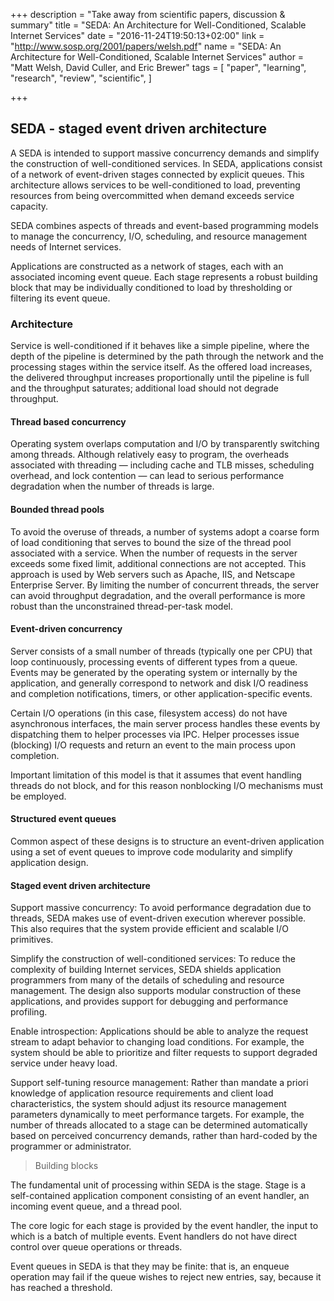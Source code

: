 +++
description = "Take away from scientific papers, discussion & summary"
title = "SEDA: An Architecture for Well-Conditioned, Scalable Internet Services"
date = "2016-11-24T19:50:13+02:00"
link = "http://www.sosp.org/2001/papers/welsh.pdf"
name = "SEDA: An Architecture for Well-Conditioned, Scalable Internet Services"
author = "Matt Welsh, David Culler, and Eric Brewer"
tags = [
  "paper",
  "learning",
  "research",
  "review",
  "scientific",
]

+++

## SEDA - staged event driven architecture

A SEDA is intended to support massive concurrency demands and simplify the construction of well-conditioned services. 
In SEDA, applications consist of a network of event-driven stages connected by explicit queues. 
This architecture allows services to be well-conditioned to load, preventing resources from being overcommitted when demand exceeds service capacity.

SEDA combines aspects of threads and event-based programming models to manage the concurrency, I/O, scheduling, and resource management needs of Internet services.

Applications are constructed as a network of stages, each with an associated incoming event queue. 
Each stage represents a robust building block that may be individually conditioned to load by thresholding or filtering its event queue.

### Architecture

Service is well-conditioned if it behaves like a simple pipeline, where the depth of the pipeline is determined by the path through the network and the processing stages within the service itself.
As the offered load increases, the delivered throughput increases proportionally until the pipeline is full and the throughput saturates; additional load should not degrade throughput.

#### Thread based concurrency

Operating system overlaps computation and I/O by transparently switching among threads.
Although relatively easy to program, the overheads associated with threading — including cache and TLB misses, scheduling overhead,
and lock contention — can lead to serious performance degradation when the number of threads is large. 

#### Bounded thread pools

To avoid the overuse of threads, a number of systems adopt a coarse form of load conditioning that serves to bound the size of the thread
pool associated with a service. When the number of requests in the server exceeds some fixed limit, additional connections are not accepted. 
This approach is used by Web servers such as Apache, IIS, and Netscape Enterprise Server. 
By limiting the number of concurrent threads, the server can avoid throughput degradation, 
and the overall performance is more robust than the unconstrained thread-per-task model.

#### Event-driven concurrency

Server consists of a small number of threads (typically one per CPU) that loop continuously, processing events of different types from a queue. 
Events may be generated by the operating system or internally by the application, 
and generally correspond to network and disk I/O readiness and completion notifications, timers, or other application-specific events.

Certain I/O operations (in this case, filesystem access) do not have asynchronous interfaces, the main server
process handles these events by dispatching them to helper processes via IPC. 
Helper processes issue (blocking) I/O requests and return an event to the main process upon completion.

Important limitation of this model is that it assumes that event handling threads do not block, 
and for this reason nonblocking I/O mechanisms must be employed.

#### Structured event queues

Common aspect of these designs is to structure an event-driven application using a 
set of event queues to improve code modularity and simplify application design.

#### Staged event driven architecture

Support massive concurrency: To avoid performance degradation due to threads, 
SEDA makes use of event-driven execution wherever possible. 
This also requires that the system provide efficient and scalable I/O primitives.

Simplify the construction of well-conditioned services: To reduce the complexity of building Internet services, 
SEDA shields application programmers from many of the details of scheduling and resource management. 
The design also supports modular construction of these applications, and provides support for debugging and performance profiling.

Enable introspection: Applications should be able to analyze the request stream to adapt behavior to 
changing load conditions. For example, the system should be able to 
prioritize and filter requests to support degraded service under heavy load.

Support self-tuning resource management: Rather than mandate a priori 
knowledge of application resource requirements and client load 
characteristics, the system should adjust its resource management parameters dynamically 
to meet performance targets. For example, the number of threads allocated to 
a stage can be determined automatically based on perceived concurrency demands, 
rather than hard-coded by the programmer or administrator.

> Building blocks

The fundamental unit of processing within SEDA is the stage.
Stage is a self-contained application component consisting of an event handler, an incoming event queue, and a thread pool.

The core logic for each stage is provided by the event handler, the input to which is a batch of multiple events. 
Event handlers do not have direct control over queue operations or threads.

Event queues in SEDA is that they may be finite: that is, an enqueue operation may fail 
if the queue wishes to reject new entries, say, because it has reached a threshold.
